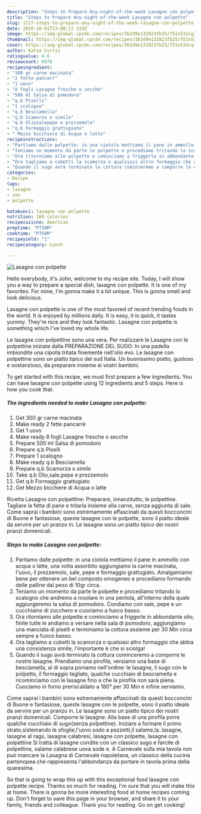 ```yaml
---
description: "Steps to Prepare Any-night-of-the-week Lasagne con polpette"
title: "Steps to Prepare Any-night-of-the-week Lasagne con polpette"
slug: 1117-steps-to-prepare-any-night-of-the-week-lasagne-con-polpette
date: 2020-10-01T13:08:17.319Z
image: https://img-global.cpcdn.com/recipes/3b2d9e132823fb25/751x532cq70/lasagne-con-polpette-recipe-main-photo.jpg
thumbnail: https://img-global.cpcdn.com/recipes/3b2d9e132823fb25/751x532cq70/lasagne-con-polpette-recipe-main-photo.jpg
cover: https://img-global.cpcdn.com/recipes/3b2d9e132823fb25/751x532cq70/lasagne-con-polpette-recipe-main-photo.jpg
author: Katie Curtis
ratingvalue: 4.6
reviewcount: 6078
recipeingredient:
- "300 gr carne macinata"
- "2 fette pancarr"
- "1 uovo"
- "8 fogli Lasagne fresche o secche"
- "500 ml Salsa di pomodoro"
- "q.b Piselli"
- "1 scalogno"
- "q.b Besciamella"
- "q.b Scamorza o simile"
- "q.b Oliosalepepe e prezzemolo"
- "q.b Formaggio grattugiato"
- " Mezzo bicchiere di Acqua o latte"
recipeinstructions:
- "Partiamo dalle polpette: in una ciotola mettiamo il pane in ammollo con acqua o latte, una volta assorbito aggiungiamo la carne macinata, l&#39;uovo, il prezzemolo, sale, pepe e formaggio grattugiato. Amalgamiamo bene per ottenere un bel composto omogeneo e procediamo formando delle palline dal peso di 10gr circa."
- "Teniamo un momento da parte le polpette e procediamo tritando lo scalogno che andremo a rosolare in una pentola, all&#39;interno della quale aggiungeremo la salsa di pomodoro. Condiamo con sale, pepe e un cucchiaino di zucchero e cuociamo a fuoco basso."
- "Ora ritorniamo alle polpette e cominciamo a friggerle in abbondante olio, finite tutte le andiamo a versare nella sala di pomodoro, aggiungiamo una manciata di piselli e terminiamo la cottura assieme per 30 Min circa sempre a fuoco basso."
- "Ora tagliamo a cubetti la scamorza o qualsiasi altro formaggio che abbia una consistenza simile, l&#39;importante è che si sciolga!"
- "Quando il sugo avrà terminato la cottura cominceremo a comporre le nostre lasagne. Prendiamo una pirofila, versiamo una base di besciamella, al di sopra poniamo nell&#39;ordine: le lasagne, il sugo con le polpette, il formaggio tagliato, qualche cucchiaio di besciamella e ricominciamo con le lasagne fino a che la pirofila non sarà piena. Cuociamo in forno preriscaldato a 180° per 30 Min e infine serviamo."
categories:
- Recipe
tags:
- lasagne
- con
- polpette

katakunci: lasagne con polpette 
nutrition: 160 calories
recipecuisine: American
preptime: "PT30M"
cooktime: "PT58M"
recipeyield: "1"
recipecategory: Lunch

---
```



![Lasagne con polpette](https://img-global.cpcdn.com/recipes/3b2d9e132823fb25/751x532cq70/lasagne-con-polpette-recipe-main-photo.jpg)

Hello everybody, it's John, welcome to my recipe site. Today, I will show you a way to prepare a special dish, lasagne con polpette. It is one of my favorites. For mine, I'm gonna make it a bit unique. This is gonna smell and look delicious.

Lasagne con polpette is one of the most favored of recent trending foods in the world. It is enjoyed by millions daily. It is easy, it is quick, it tastes yummy. They're nice and they look fantastic. Lasagne con polpette is something which I've loved my whole life.

Le lasagne con polpettine sono una vera. Per realizzare le Lasagne con le polpettine iniziate dalla PREPARAZIONE DEL SUGO: In una padella imbiondite una cipolla tritata finemente nell&#39;olio evo. Le lasagne con polpettine sono un piatto tipico del sud Italia. Un buonissimo piatto, gustoso e sostanzioso, da preparare insieme ai vostri bambini.


To get started with this recipe, we must first prepare a few ingredients. You can have lasagne con polpette using 12 ingredients and 5 steps. Here is how you cook that.

<!--inarticleads1-->

##### The ingredients needed to make Lasagne con polpette:

1. Get 300 gr carne macinata
1. Make ready 2 fette pancarrè
1. Get 1 uovo
1. Make ready 8 fogli Lasagne fresche o secche
1. Prepare 500 ml Salsa di pomodoro
1. Prepare q.b Piselli
1. Prepare 1 scalogno
1. Make ready q.b Besciamella
1. Prepare q.b Scamorza o simile
1. Take q.b Olio,sale,pepe e prezzemolo
1. Get q.b Formaggio grattugiato
1. Get  Mezzo bicchiere di Acqua o latte


Ricetta Lasagne con polpettine: Preparare, innanzitutto, le polpettine. Tagliare la fetta di pane e tritarla insieme alla carne, senza aggiunta di sale. Come saprai i bambini sono estremamente affascinati da questi bocconcini di Buone e fantasiose, queste lasagne con le polpette, sono il piatto ideale da servire per un pranzo in. Le lasagne sono un piatto tipico dei nostri pranzi domenicali. 

<!--inarticleads2-->

##### Steps to make Lasagne con polpette:

1. Partiamo dalle polpette: in una ciotola mettiamo il pane in ammollo con acqua o latte, una volta assorbito aggiungiamo la carne macinata, l&#39;uovo, il prezzemolo, sale, pepe e formaggio grattugiato. Amalgamiamo bene per ottenere un bel composto omogeneo e procediamo formando delle palline dal peso di 10gr circa.
1. Teniamo un momento da parte le polpette e procediamo tritando lo scalogno che andremo a rosolare in una pentola, all&#39;interno della quale aggiungeremo la salsa di pomodoro. Condiamo con sale, pepe e un cucchiaino di zucchero e cuociamo a fuoco basso.
1. Ora ritorniamo alle polpette e cominciamo a friggerle in abbondante olio, finite tutte le andiamo a versare nella sala di pomodoro, aggiungiamo una manciata di piselli e terminiamo la cottura assieme per 30 Min circa sempre a fuoco basso.
1. Ora tagliamo a cubetti la scamorza o qualsiasi altro formaggio che abbia una consistenza simile, l&#39;importante è che si sciolga!
1. Quando il sugo avrà terminato la cottura cominceremo a comporre le nostre lasagne. Prendiamo una pirofila, versiamo una base di besciamella, al di sopra poniamo nell&#39;ordine: le lasagne, il sugo con le polpette, il formaggio tagliato, qualche cucchiaio di besciamella e ricominciamo con le lasagne fino a che la pirofila non sarà piena. Cuociamo in forno preriscaldato a 180° per 30 Min e infine serviamo.


Come saprai i bambini sono estremamente affascinati da questi bocconcini di Buone e fantasiose, queste lasagne con le polpette, sono il piatto ideale da servire per un pranzo in. Le lasagne sono un piatto tipico dei nostri pranzi domenicali. Comporre le lasagne: Alla base di una pirofila porre qualche cucchiaio di sugo(senza polpettine). Iniziare a formare il primo strato,sistemando le sfoglie,l&#39;uovo sodo a pezzetti,il salame,la..lasagne, lasagne al ragù, lasagne calabresi, lasagne con polpette, lasagne con polpettine Si tratta di lasagne condite con un classico sugo e farcite di polpettine, salame calabrese uova sode e. A Carnevale sulla mia tavola non può mancare la Lasagna di Carnevale napoletana, un classico della cucina partenopea che rappresenta l&#39;abbondanza da portare in tavola prima della quaresima. 

So that is going to wrap this up with this exceptional food lasagne con polpette recipe. Thanks so much for reading. I'm sure that you will make this at home. There is gonna be more interesting food at home recipes coming up. Don't forget to save this page in your browser, and share it to your family, friends and colleague. Thank you for reading. Go on get cooking!
